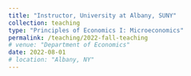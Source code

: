 ```yaml
---
title: "Instructor, University at Albany, SUNY"
collection: teaching
type: "Principles of Economics I: Microeconomics"
permalink: /teaching/2022-fall-teaching
# venue: "Department of Economics"
date: 2022-08-01
# location: "Albany, NY"
---
```


